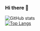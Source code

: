 ### Hi there 👋

<!--
**natashastia/natashastia** is a ✨ _special_ ✨ repository because its `README.md` (this file) appears on your GitHub profile.

- 🔭 I’m currently working on ...
- 🌱 I’m currently learning ...
- 👯 I’m looking to collaborate on ...
- 🤔 I’m looking for help with ...
- 💬 Ask me about ...
- 📫 How to reach me: ...
- 😄 Pronouns: ...
- ⚡ Fun fact: ...
-->

![GitHub stats](https://github-readme-stats.vercel.app/api?username=natashastia&theme=default&show_icons=true)
<br />
[![Top Langs](https://github-readme-stats.vercel.app/api/top-langs/?username=natashastia)](https://github.com/nadyasasa/github-readme-stats)
